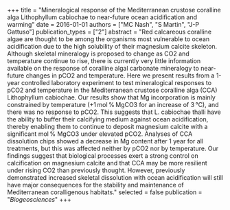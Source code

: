 +++
title = "Mineralogical response of the Mediterranean crustose coralline alga Lithophyllum cabiochae to near-future ocean acidification and warming"
date = 2016-01-01
authors = ["MC Nash", "S Martin", "J-P Gattuso"]
publication_types = ["2"]
abstract = "Red calcareous coralline algae are thought to be among the organisms most vulnerable to ocean acidification due to the high solubility of their magnesium calcite skeleton. Although skeletal mineralogy is proposed to change as CO2 and temperature continue to rise, there is currently very little information available on the response of coralline algal carbonate mineralogy to near-future changes in pCO2 and temperature. Here we present results from a 1-year controlled laboratory experiment to test mineralogical responses to pCO2 and temperature in the Mediterranean crustose coralline alga (CCA) Lithophyllum cabiochae. Our results show that Mg incorporation is mainly constrained by temperature (+1 mol % MgCO3 for an increase of 3 °C), and there was no response to pCO2. This suggests that L. cabiochae thalli have the ability to buffer their calcifying medium against ocean acidification, thereby enabling them to continue to deposit magnesium calcite with a significant mol % MgCO3 under elevated pCO2. Analyses of CCA dissolution chips showed a decrease in Mg content after 1 year for all treatments, but this was affected neither by pCO2 nor by temperature. Our findings suggest that biological processes exert a strong control on calcification on magnesium calcite and that CCA may be more resilient under rising CO2 than previously thought. However, previously demonstrated increased skeletal dissolution with ocean acidification will still have major consequences for the stability and maintenance of Mediterranean coralligenous habitats."
selected = false
publication = "*Biogeosciences*"
+++

